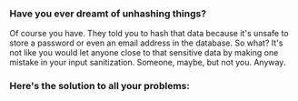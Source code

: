 ### Have you ever dreamt of unhashing things?
Of course you have. They told you to hash that data because it's unsafe to store a password or even an email address in the database. So what? It's not like you would let anyone close to that sensitive data by making one mistake in your input sanitization. Someone, maybe, but not you. Anyway.

### Here's the solution to all your problems:


